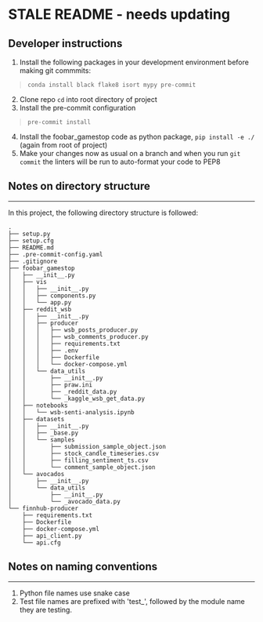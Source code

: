 # STALE README - needs updating

## Developer instructions 
1. Install the following packages in your development environment before making git commmits:
> `conda install black flake8 isort mypy pre-commit`
2. Clone repo `cd` into root directory of project
3. Install the pre-commit configuration
> `pre-commit install`
4. Install the foobar_gamestop code as python package, `pip install -e ./` (again from root of project)
5. Make your changes now as usual on a branch and when you run `git commit` the linters will be run to auto-format your code to PEP8


## Notes on directory structure
------------

In this project, the following directory structure is followed:

```
.
├── setup.py
├── setup.cfg
├── README.md
├── .pre-commit-config.yaml
├── .gitignore
├── foobar_gamestop
│   ├── __init__.py
│   ├── vis
│   │   ├── __init__.py
│   │   ├── components.py
│   │   └── app.py
│   ├── reddit_wsb
│   │   ├── __init__.py
│   │   ├── producer
│   │   │   ├── wsb_posts_producer.py
│   │   │   ├── wsb_comments_producer.py
│   │   │   ├── requirements.txt
│   │   │   ├── .env
│   │   │   ├── Dockerfile
│   │   │   └── docker-compose.yml
│   │   └── data_utils
│   │       ├── __init__.py
│   │       ├── praw.ini
│   │       ├── _reddit_data.py
│   │       └── _kaggle_wsb_get_data.py
│   ├── notebooks
│   │   └── wsb-senti-analysis.ipynb
│   ├── datasets
│   │   ├── __init__.py
│   │   ├── _base.py
│   │   └── samples
│   │       ├── submission_sample_object.json
│   │       ├── stock_candle_timeseries.csv
│   │       ├── filling_sentiment_ts.csv
│   │       └── comment_sample_object.json
│   └── avocados
│       ├── __init__.py
│       └── data_utils
│           ├── __init__.py
│           └── _avocado_data.py
└── finnhub-producer
    ├── requirements.txt
    ├── Dockerfile
    ├── docker-compose.yml
    ├── api_client.py
    └── api.cfg
```

## Notes on naming conventions
------------
1. Python file names use snake case
2. Test file names are prefixed with 'test_', followed by the module name they are testing.
